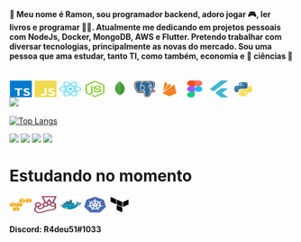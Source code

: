 #### :rocket: Meu nome é Ramon, sou programador backend, adoro jogar :video_game:, ler livros e programar :man_technologist:. Atualmente me dedicando em projetos pessoais com NodeJs, Docker, MongoDB, AWS e Flutter. Pretendo trabalhar com diversar tecnologias, principalmente as novas do mercado. Sou uma pessoa que ama estudar, tanto TI, como também, economia e :telescope: ciências :satellite:

<div style="display: inline-block"><br>
  <img align="center" alt="Ts" height="30" width="40" src="https://raw.githubusercontent.com/devicons/devicon/master/icons/typescript/typescript-plain.svg">
  <img align="center" alt="Js" height="30" width="40" src="https://raw.githubusercontent.com/devicons/devicon/master/icons/javascript/javascript-plain.svg">
  <img align="center" alt="React" height="30" width="40" src="https://raw.githubusercontent.com/devicons/devicon/master/icons/react/react-original.svg">
  <img align="center" alt="NodeJs" height="30" width="40" src="https://raw.githubusercontent.com/devicons/devicon/master/icons/nodejs/nodejs-plain.svg">
  <img align="center" alt="MongoDB" height="30" width="40" src="https://raw.githubusercontent.com/devicons/devicon/master/icons/mongodb/mongodb-original.svg">
<!--   <img align="center" alt="MySQL" height="30" width="40" src="https://raw.githubusercontent.com/devicons/devicon/master/icons/mysql/mysql-plain.svg"> -->
  <img align="center" alt="PostgreSQL" height="30" width="40" src="https://github.com/devicons/devicon/blob/master/icons/postgresql/postgresql-original.svg">
  <img align="center" alt="Firebase" height="30" width="40" src="https://raw.githubusercontent.com/devicons/devicon/master/icons/firebase/firebase-plain.svg">
  <img align="center" alt="Figma" height="30" width="40" src="https://raw.githubusercontent.com/devicons/devicon/master/icons/figma/figma-original.svg">
  <img align="center" alt="Flutter" height="30" width="40" src="https://raw.githubusercontent.com/devicons/devicon/master/icons/flutter/flutter-plain.svg">
  <img align="center" alt="Python" height="30" width="40" src="https://raw.githubusercontent.com/devicons/devicon/master/icons/python/python-original.svg">
</div>

<br/>

<img height="180em" src="https://github-readme-stats.vercel.app/api?username=ramonpaolo&show_icons=true&hide_border=true&&count_private=true&include_all_commits=true&theme=dracula" />

[![Top Langs](https://github-readme-stats.vercel.app/api/top-langs/?username=ramonpaolo&layout=compact&hide_border=true&hide=css,html,scss,python&theme=dracula)](https://github.com/ramonpaolo/github-readme-stats)

 <a href="https://instagram.com/ramonpaolomaran" target="_blank"><img src="https://img.shields.io/badge/-Instagram-%23E4405F?style=for-the-badge&logo=instagram&logoColor=white" target="_blank"></a>
 <a href="https://www.linkedin.com/in/ramonpaolomaran" target="_blank"><img src="https://img.shields.io/badge/-LinkedIn-%230077B5?style=for-the-badge&logo=linkedin&logoColor=white" target="_blank"></a> 
<a href = "mailto:contato.ramonpaolo@gmail.com"><img src="https://img.shields.io/badge/-Gmail-%23333?style=for-the-badge&logo=gmail&logoColor=white" target="_blank"></a>
<a href = "https://medium.com/@ramonpaolo"><img src="https://img.shields.io/badge/-Medium-%23333?style=for-the-badge&logo=medium&logoColor=white" target="_blank"></a>
# Estudando no momento
<div>
<img align="center" alt="AWS" height="30" width="40" src="https://github.com/devicons/devicon/blob/master/icons/amazonwebservices/amazonwebservices-original.svg">
<img align="center" alt="Jest" height="30" width="40" src="https://github.com/devicons/devicon/blob/master/icons/jest/jest-plain.svg">
<img align="center" alt="Docker" height="30" width="40" src="https://raw.githubusercontent.com/devicons/devicon/master/icons/docker/docker-original.svg">
<img align="center" alt="Kubernetes" height="30" width="40" src="https://github.com/devicons/devicon/blob/master/icons/kubernetes/kubernetes-plain.svg">
<img align="center" alt="Terraform" height="30" width="40" src="https://github.com/devicons/devicon/blob/master/icons/terraform/terraform-plain.svg">
</div>

#### Discord: R4deu51#1033
